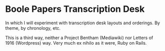 Boole Papers Transcription Desk
===============================

In which I will experiment with transcription desk layouts and orderings. By theme, by chronology, etc.

This is a third way, neither a Project Bentham (Mediawiki) nor Letters of 1916 (Wordpress) way. Very much ex nihilo as it were, Ruby on Rails.
